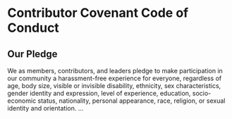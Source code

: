 # Contributor Covenant Code of Conduct

## Our Pledge
We as members, contributors, and leaders pledge to make participation in our community a harassment-free experience for everyone, 
regardless of age, body size, visible or invisible disability, ethnicity, sex characteristics, gender identity and expression, 
level of experience, education, socio-economic status, nationality, personal appearance, race, religion, or sexual identity and 
orientation.
...
